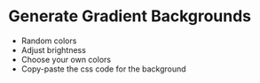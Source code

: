 # Generate Gradient Backgrounds

* Random colors
* Adjust brightness
* Choose your own colors
* Copy-paste the css code for the background
